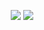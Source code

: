 <p align="center">
  <img src="https://github-readme-stats.vercel.app/api?username=Sklyvan&show_icons=true&theme=react" />
  <img src="https://github-readme-stats.vercel.app/api/top-langs/?username=Sklyvan&layout=compact&theme=react" />
</p>

